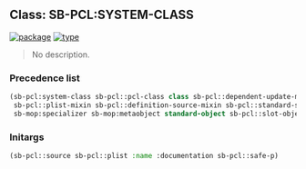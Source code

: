 ## Class: SB-PCL:SYSTEM-CLASS
[![package](https://img.shields.io/badge/Package-SB--PCL-5f9ea0.svg?style=social&colorA=999999)](../) [![type](https://img.shields.io/badge/Type-Class-5f9ea0.svg?style=social&colorA=999999)](../#class) 

> No description.

### Precedence list
```cl
(sb-pcl:system-class sb-pcl::pcl-class class sb-pcl::dependent-update-mixin
 sb-pcl::plist-mixin sb-pcl::definition-source-mixin sb-pcl::standard-specializer
 sb-mop:specializer sb-mop:metaobject standard-object sb-pcl::slot-object t)
```
### Initargs
```cl
(sb-pcl::source sb-pcl::plist :name :documentation sb-pcl::safe-p)
```
